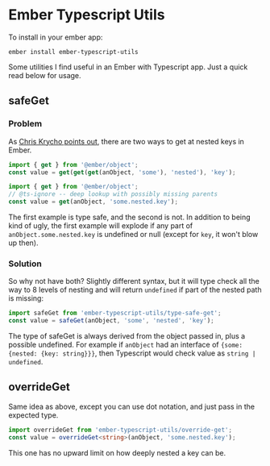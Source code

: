 # Ember Typescript Utils

To install in your ember app:

```
ember install ember-typescript-utils
```

Some utilities I find useful in an Ember with Typescript app. Just a quick read below for usage.

## safeGet

### Problem

As [Chris Krycho points out](https://www.chriskrycho.com/2018/typing-your-ember-update-part-3.html), there are two ways to get at nested keys in Ember.

```ts
import { get } from '@ember/object';
const value = get(get(get(anObject, 'some'), 'nested'), 'key');
```

```ts
import { get } from '@ember/object';
// @ts-ignore -- deep lookup with possibly missing parents
const value = get(anObject, 'some.nested.key');
```

The first example is type safe, and the second is not. In addition to being kind of ugly,
the first example will explode if any part of `anObject.some.nested.key` is undefined or null
(except for `key`, it won't blow up then).

### Solution

So why not have both? Slightly different syntax, but it will type check all the way to
8 levels of nesting and will return `undefined` if part of the nested path is missing:

```ts
import safeGet from 'ember-typescript-utils/type-safe-get';
const value = safeGet(anObject, 'some', 'nested', 'key');
```

The type of safeGet is always derived from the object passed in, plus a possible undefined.
For example if `anObject` had an interface of `{some: {nested: {key: string}}}`, then
Typescript would check value as `string | undefined`.

## overrideGet

Same idea as above, except you can use dot notation, and just pass in the expected type.

```ts
import overrideGet from 'ember-typescript-utils/override-get';
const value = overrideGet<string>(anObject, 'some.nested.key');
```

This one has no upward limit on how deeply nested a key can be.
